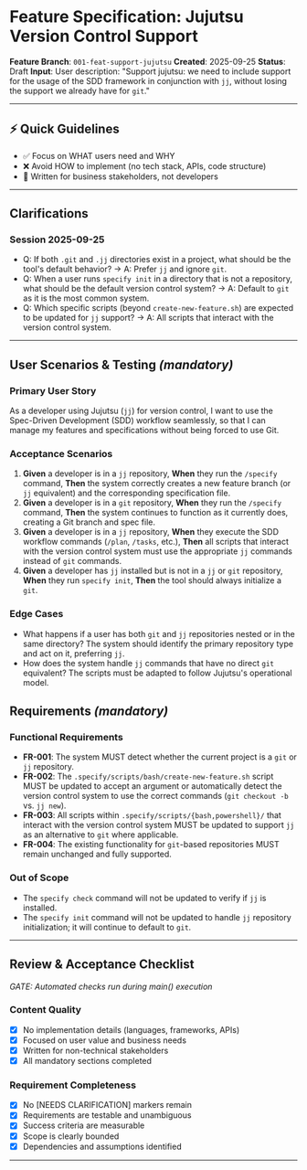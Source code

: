 # Feature Specification: Jujutsu Version Control Support

**Feature Branch**: `001-feat-support-jujutsu`
**Created**: 2025-09-25
**Status**: Draft
**Input**: User description: "Support jujutsu: we need to include support for the usage of the SDD framework in conjunction with `jj`, without losing the support we already have for `git`."

---

## ⚡ Quick Guidelines
- ✅ Focus on WHAT users need and WHY
- ❌ Avoid HOW to implement (no tech stack, APIs, code structure)
- 👥 Written for business stakeholders, not developers

---
## Clarifications

### Session 2025-09-25
- Q: If both `.git` and `.jj` directories exist in a project, what should be the tool's default behavior? → A: Prefer `jj` and ignore `git`.
- Q: When a user runs `specify init` in a directory that is not a repository, what should be the default version control system? → A: Default to `git` as it is the most common system.
- Q: Which specific scripts (beyond `create-new-feature.sh`) are expected to be updated for `jj` support? → A: All scripts that interact with the version control system.

---

## User Scenarios & Testing *(mandatory)*

### Primary User Story
As a developer using Jujutsu (`jj`) for version control, I want to use the Spec-Driven Development (SDD) workflow seamlessly, so that I can manage my features and specifications without being forced to use Git.

### Acceptance Scenarios
1. **Given** a developer is in a `jj` repository, **When** they run the `/specify` command, **Then** the system correctly creates a new feature branch (or `jj` equivalent) and the corresponding specification file.
2. **Given** a developer is in a `git` repository, **When** they run the `/specify` command, **Then** the system continues to function as it currently does, creating a Git branch and spec file.
3. **Given** a developer is in a `jj` repository, **When** they execute the SDD workflow commands (`/plan`, `/tasks`, etc.), **Then** all scripts that interact with the version control system must use the appropriate `jj` commands instead of `git` commands.
4. **Given** a developer has `jj` installed but is not in a `jj` or `git` repository, **When** they run `specify init`, **Then** the tool should always initialize a `git`.

### Edge Cases
- What happens if a user has both `git` and `jj` repositories nested or in the same directory? The system should identify the primary repository type and act on it, preferring `jj`.
- How does the system handle `jj` commands that have no direct `git` equivalent? The scripts must be adapted to follow Jujutsu's operational model.

## Requirements *(mandatory)*

### Functional Requirements
- **FR-001**: The system MUST detect whether the current project is a `git` or `jj` repository.
- **FR-002**: The `.specify/scripts/bash/create-new-feature.sh` script MUST be updated to accept an argument or automatically detect the version control system to use the correct commands (`git checkout -b` vs. `jj new`).
- **FR-003**: All scripts within `.specify/scripts/{bash,powershell}/` that interact with the version control system MUST be updated to support `jj` as an alternative to `git` where applicable.
- **FR-004**: The existing functionality for `git`-based repositories MUST remain unchanged and fully supported.

### Out of Scope
- The `specify check` command will not be updated to verify if `jj` is installed.
- The `specify init` command will not be updated to handle `jj` repository initialization; it will continue to default to `git`.

---

## Review & Acceptance Checklist
*GATE: Automated checks run during main() execution*

### Content Quality
- [x] No implementation details (languages, frameworks, APIs)
- [x] Focused on user value and business needs
- [x] Written for non-technical stakeholders
- [x] All mandatory sections completed

### Requirement Completeness
- [x] No [NEEDS CLARIFICATION] markers remain
- [x] Requirements are testable and unambiguous
- [x] Success criteria are measurable
- [x] Scope is clearly bounded
- [x] Dependencies and assumptions identified

---
